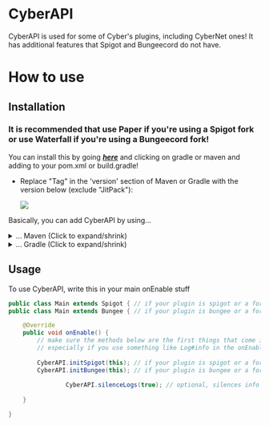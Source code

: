 # CyberAPI
CyberAPI is used for some of Cyber's plugins, including CyberNet ones! It has additional features that Spigot and 
Bungeecord do not have.

# How to use

## Installation

### It is recommended that use Paper if you're using a Spigot fork or use Waterfall if you're using a Bungeecord fork!

You can install this by going **_[here](https://jitpack.io/#CyberedCake/CyberAPI/)_** and clicking on gradle or 
maven and adding to your pom.xml or build.gradle!

- Replace "Tag" in the 'version' section of Maven or Gradle with the version below (exclude "JitPack"):

    [![](https://jitpack.io/v/CyberedCake/CyberAPI.svg)](https://jitpack.io/#CyberedCake/CyberAPI)

Basically, you can add CyberAPI by using...

<details>
  <summary>... Maven (Click to expand/shrink)</summary>
  
  ## Adding CyberAPI (Maven)
    
  Add this to your maven repositories...  
  ```xml
<repository>
    <id>jitpack.io</id>
    <url>https://jitpack.io</url>
 </repository>
  ```
    
  Add this to your maven dependencies...
  ```xml
<dependency>
    <groupId>com.github.CyberedCake</groupId>
    <artifactId>CyberAPI</artifactId>
    <version>v2.1.10</version>
</dependency>
   ```
</details>

<details>
  <summary>... Gradle (Click to expand/shrink)</summary>
  
  ## Adding CyberAPI (Gradle)
    
  Add this to your build.gradle...  
  ```gradle
repositories {
	maven { url 'https://jitpack.io' }
}
  ```
    
  ```gradle
dependencies {
	compileOnly 'com.github.CyberedCake:CyberAPI:v2.1.10'
}
   ```
</details>

## Usage
To use CyberAPI, write this in your main onEnable stuff
```java
public class Main extends Spigot { // if your plugin is spigot or a fork of spigot (paper)
public class Main extends Bungee { // if your plugin is bungee or a fork of bungee (waterfall)

	@Override
	public void onEnable() {
		// make sure the methods below are the first things that come in the onEnable method,
		// especially if you use something like Log#info in the onEnable
		
		CyberAPI.initSpigot(this); // if your plugin is spigot or a fork of spigot (paper)
		CyberAPI.initBungee(this); // if your plugin is bungee or a fork of bungee (waterfall)
      
                CyberAPI.silenceLogs(true); // optional, silences info and warning messages (updates, init message, etc)
      
	}

}
```
